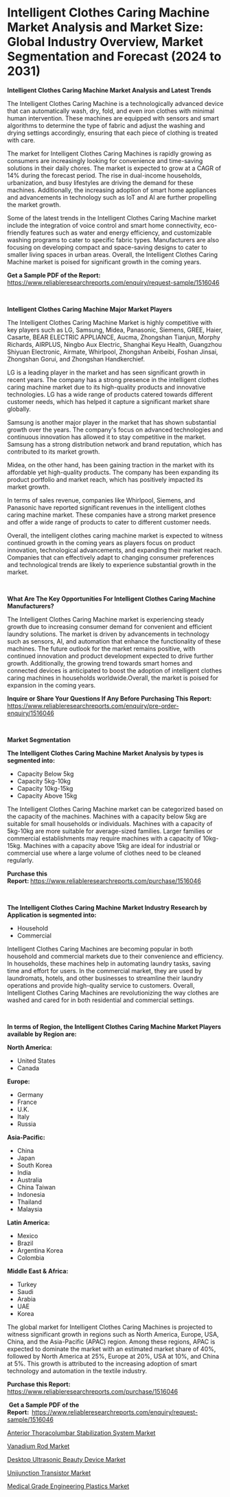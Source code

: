 <p><h1>Intelligent Clothes Caring Machine Market Analysis and Market Size: Global Industry Overview, Market Segmentation and Forecast (2024 to 2031)</h1></p><p><strong>Intelligent Clothes Caring Machine Market Analysis and Latest Trends</strong></p>
<p><p>The Intelligent Clothes Caring Machine is a technologically advanced device that can automatically wash, dry, fold, and even iron clothes with minimal human intervention. These machines are equipped with sensors and smart algorithms to determine the type of fabric and adjust the washing and drying settings accordingly, ensuring that each piece of clothing is treated with care.</p><p>The market for Intelligent Clothes Caring Machines is rapidly growing as consumers are increasingly looking for convenience and time-saving solutions in their daily chores. The market is expected to grow at a CAGR of 14% during the forecast period. The rise in dual-income households, urbanization, and busy lifestyles are driving the demand for these machines. Additionally, the increasing adoption of smart home appliances and advancements in technology such as IoT and AI are further propelling the market growth.</p><p>Some of the latest trends in the Intelligent Clothes Caring Machine market include the integration of voice control and smart home connectivity, eco-friendly features such as water and energy efficiency, and customizable washing programs to cater to specific fabric types. Manufacturers are also focusing on developing compact and space-saving designs to cater to smaller living spaces in urban areas. Overall, the Intelligent Clothes Caring Machine market is poised for significant growth in the coming years.</p></p>
<p><strong>Get a Sample PDF of the Report:&nbsp;</strong> <a href="https://www.reliableresearchreports.com/enquiry/request-sample/1516046">https://www.reliableresearchreports.com/enquiry/request-sample/1516046</a></p>
<p>&nbsp;</p>
<p><strong>Intelligent Clothes Caring Machine Major Market Players</strong></p>
<p><p>The Intelligent Clothes Caring Machine Market is highly competitive with key players such as LG, Samsung, Midea, Panasonic, Siemens, GREE, Haier, Casarte, BEAR ELECTRIC APPLIANCE, Aucma, Zhongshan Tianjun, Morphy Richards, AIRPLUS, Ningbo Aux Electric, Shanghai Keyu Health, Guangzhou Shiyuan Electronic, Airmate, Whirlpool, Zhongshan Anbeibi, Foshan Jinsai, Zhongshan Gorui, and Zhongshan Handkerchief.</p><p>LG is a leading player in the market and has seen significant growth in recent years. The company has a strong presence in the intelligent clothes caring machine market due to its high-quality products and innovative technologies. LG has a wide range of products catered towards different customer needs, which has helped it capture a significant market share globally.</p><p>Samsung is another major player in the market that has shown substantial growth over the years. The company's focus on advanced technologies and continuous innovation has allowed it to stay competitive in the market. Samsung has a strong distribution network and brand reputation, which has contributed to its market growth.</p><p>Midea, on the other hand, has been gaining traction in the market with its affordable yet high-quality products. The company has been expanding its product portfolio and market reach, which has positively impacted its market growth.</p><p>In terms of sales revenue, companies like Whirlpool, Siemens, and Panasonic have reported significant revenues in the intelligent clothes caring machine market. These companies have a strong market presence and offer a wide range of products to cater to different customer needs.</p><p>Overall, the intelligent clothes caring machine market is expected to witness continued growth in the coming years as players focus on product innovation, technological advancements, and expanding their market reach. Companies that can effectively adapt to changing consumer preferences and technological trends are likely to experience substantial growth in the market.</p></p>
<p>&nbsp;</p>
<p><strong>What Are The Key Opportunities For Intelligent Clothes Caring Machine Manufacturers?</strong></p>
<p><p>The Intelligent Clothes Caring Machine market is experiencing steady growth due to increasing consumer demand for convenient and efficient laundry solutions. The market is driven by advancements in technology such as sensors, AI, and automation that enhance the functionality of these machines. The future outlook for the market remains positive, with continued innovation and product development expected to drive further growth. Additionally, the growing trend towards smart homes and connected devices is anticipated to boost the adoption of intelligent clothes caring machines in households worldwide.Overall, the market is poised for expansion in the coming years.</p></p>
<p><strong>Inquire or Share Your Questions If Any Before Purchasing This Report:</strong> <a href="https://www.reliableresearchreports.com/enquiry/pre-order-enquiry/1516046">https://www.reliableresearchreports.com/enquiry/pre-order-enquiry/1516046</a></p>
<p>&nbsp;</p>
<p><strong>Market Segmentation</strong></p>
<p><strong>The Intelligent Clothes Caring Machine Market Analysis by types is segmented into:</strong></p>
<p><ul><li>Capacity Below 5kg</li><li>Capacity 5kg-10kg</li><li>Capacity 10kg-15kg</li><li>Capacity Above 15kg</li></ul></p>
<p><p>The Intelligent Clothes Caring Machine market can be categorized based on the capacity of the machines. Machines with a capacity below 5kg are suitable for small households or individuals. Machines with a capacity of 5kg-10kg are more suitable for average-sized families. Larger families or commercial establishments may require machines with a capacity of 10kg-15kg. Machines with a capacity above 15kg are ideal for industrial or commercial use where a large volume of clothes need to be cleaned regularly.</p></p>
<p><strong>Purchase this Report:&nbsp;</strong><a href="https://www.reliableresearchreports.com/purchase/1516046">https://www.reliableresearchreports.com/purchase/1516046</a></p>
<p>&nbsp;</p>
<p><strong>The Intelligent Clothes Caring Machine Market Industry Research by Application is segmented into:</strong></p>
<p><ul><li>Household</li><li>Commercial</li></ul></p>
<p><p>Intelligent Clothes Caring Machines are becoming popular in both household and commercial markets due to their convenience and efficiency. In households, these machines help in automating laundry tasks, saving time and effort for users. In the commercial market, they are used by laundromats, hotels, and other businesses to streamline their laundry operations and provide high-quality service to customers. Overall, Intelligent Clothes Caring Machines are revolutionizing the way clothes are washed and cared for in both residential and commercial settings.</p></p>
<p>&nbsp;</p>
<p><strong>In terms of Region, the Intelligent Clothes Caring Machine Market Players available by Region are:</strong></p>
<p>
    <p> <strong> North America: </strong>
        <ul>
            <li>United States</li>
            <li>Canada</li>
        </ul>
        </p> 
    <p> <strong> Europe: </strong>
        <ul>
            <li>Germany</li>
            <li>France</li>
            <li>U.K.</li>
            <li>Italy</li>
            <li>Russia</li>
        </ul>
        </p> 
    <p> <strong> Asia-Pacific: </strong>
        <ul>
            <li>China</li>
            <li>Japan</li>
            <li>South Korea</li>
            <li>India</li>
            <li>Australia</li>
            <li>China Taiwan</li>
            <li>Indonesia</li>
            <li>Thailand</li>
            <li>Malaysia</li>
        </ul>
        </p> 
    <p> <strong> Latin America: </strong>
        <ul>
            <li>Mexico</li>
            <li>Brazil</li>
            <li>Argentina Korea</li>
            <li>Colombia</li>
        </ul>
        </p> 
    <p> <strong> Middle East & Africa: </strong>
        <ul>
            <li>Turkey</li>
            <li>Saudi</li>
            <li>Arabia</li>
            <li>UAE</li>
            <li>Korea</li>
        </ul>
    </p>
    </p>
<p><p>The global market for Intelligent Clothes Caring Machines is projected to witness significant growth in regions such as North America, Europe, USA, China, and the Asia-Pacific (APAC) region. Among these regions, APAC is expected to dominate the market with an estimated market share of 40%, followed by North America at 25%, Europe at 20%, USA at 10%, and China at 5%. This growth is attributed to the increasing adoption of smart technology and automation in the textile industry.</p></p>
<p><strong>Purchase this Report: </strong><a href="https://www.reliableresearchreports.com/purchase/1516046">https://www.reliableresearchreports.com/purchase/1516046</a></p>
<p>&nbsp;<strong>Get a Sample PDF of the Report:&nbsp;&nbsp;</strong><a href="https://www.reliableresearchreports.com/enquiry/request-sample/1516046">https://www.reliableresearchreports.com/enquiry/request-sample/1516046</a></p>
<p><strong></strong></p>
<p><p><a href="https://simplistic-meeting-7ee.notion.site/Anterior-Thoracolumbar-Stabilization-System-Market-Share-Market-New-Trends-Analysis-Report-By-Type-ac68501d03b947e5a29ed85fea4606c9">Anterior Thoracolumbar Stabilization System Market</a></p><p><a href="https://view.publitas.com/reportprime-1/vanadium-rod-market-size-evaluating-its-market-trends-growth-and-projections-2024-2031/">Vanadium Rod Market</a></p><p><a href="https://skillful-vermicelli-b89.notion.site/Desktop-Ultrasonic-Beauty-Device-Market-Size-Share-Trends-Analysis-Report-By-Application-Regiona-68d8ddd8753240b2ab46d4c1de3af129">Desktop Ultrasonic Beauty Device Market</a></p><p><a href="https://view.publitas.com/reportprime-1/unijunction-transistor-market-growth-market-trends-covid-19-impact-and-forecasts-for-period-from-2024-2031/">Unijunction Transistor Market</a></p><p><a href="https://eight-handstand-8fb.notion.site/Medical-Grade-Engineering-Plastics-Market-with-the-goal-of-estimating-the-market-size-and-future-gro-fbb6e0e6affd40b4b8670be46c14cdcb">Medical Grade Engineering Plastics Market</a></p></p>